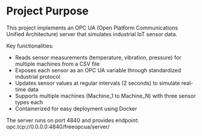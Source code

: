 # Project Purpose

This project implements an OPC UA (Open Platform Communications Unified Architecture) server that simulates industrial IoT sensor data. 

Key functionalities:
- Reads sensor measurements (temperature, vibration, pressure) for multiple machines from a CSV file
- Exposes each sensor as an OPC UA variable through standardized industrial protocol
- Updates sensor values at regular intervals (2 seconds) to simulate real-time data
- Supports multiple machines (Machine_1 to Machine_N) with three sensor types each
- Containerized for easy deployment using Docker

The server runs on port 4840 and provides endpoint: opc.tcp://0.0.0.0:4840/freeopcua/server/